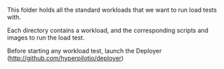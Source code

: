 This folder holds all the standard workloads that we want to run load tests with.

Each directory contains a workload, and the corresponding scripts and images to run the load test.

Before starting any workload test, launch the Deployer (http://github.com/hyperpilotio/deployer)
